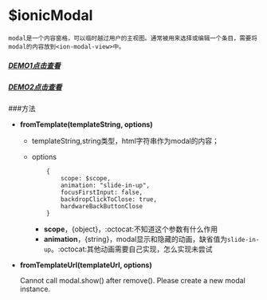 # $ionicModal

    modal是一个内容窗格，可以临时越过用户的主视图。通常被用来选择或编辑一个条目，需要将modal的内容放到<ion-modal-view>中。
    
##### [DEMO1点击查看](http://xinhualufang-org.github.io/ionic/Components-Modal/demo1.html)

##### [DEMO2点击查看](http://xinhualufang-org.github.io/ionic/Components-Modal/demo2.html)

###方法

* **fromTemplate(templateString, options)**
    * templateString,string类型，html字符串作为modal的内容；
    * options
        ```
            {
                scope: $scope,
                animation: "slide-in-up",
                focusFirstInput: false,
                backdropClickToClose: true,
                hardwareBackButtonClose
            }
        ```
    
        * **scope**，{object}，:octocat:不知道这个参数有什么作用
        * **animation**，{string}，modal显示和隐藏的动画，缺省值为`slide-in-up`。:octocat:其他动画需要自己实现，怎么实现未尝试
    


* **fromTemplateUrl(templateUrl, options)**


    Cannot call modal.show() after remove(). Please create a new modal instance.
